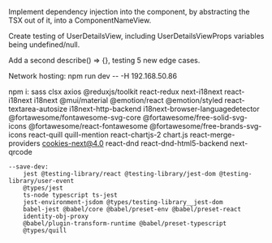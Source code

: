 Implement dependency injection into the component, by abstracting the TSX out of it, into a ComponentNameView.


Create testing of UserDetailsView, including UserDetailsViewProps variables being undefined/null.


Add a second describe() => {}, testing 5 new edge cases.




Network hosting:
npm run dev -- -H 192.168.50.86

npm i:
    sass
    clsx
    axios
    @reduxjs/toolkit react-redux
    next-i18next react-i18next i18next
    @mui/material @emotion/react @emotion/styled
    react-textarea-autosize
    i18next-http-backend
    i18next-browser-languagedetector
    @fortawesome/fontawesome-svg-core @fortawesome/free-solid-svg-icons @fortawesome/react-fontawesome @fortawesome/free-brands-svg-icons
    react-quill quill-mention
    react-chartjs-2 chart.js
    react-merge-providers
    cookies-next@4.0
    react-dnd react-dnd-html5-backend
    next-qrcode

    --save-dev:
        jest @testing-library/react @testing-library/jest-dom @testing-library/user-event
        @types/jest
        ts-node typescript ts-jest
        jest-environment-jsdom @types/testing-library__jest-dom
        babel-jest @babel/core @babel/preset-env @babel/preset-react
        identity-obj-proxy
        @babel/plugin-transform-runtime @babel/preset-typescript
        @types/quill